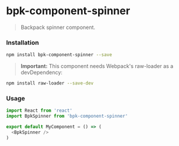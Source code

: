 # bpk-component-spinner

> Backpack spinner component.

### Installation

```sh
npm install bpk-component-spinner --save
```

> **Important:** This component needs Webpack's raw-loader as a devDependency:
```sh
npm install raw-loader --save-dev
```

### Usage

```js
import React from 'react'
import BpkSpinner from 'bpk-component-spinner'

export default MyComponent = () => (
  <BpkSpinner />
)
```

